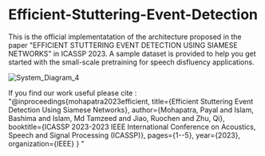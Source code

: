 # Efficient-Stuttering-Event-Detection

This is the official implementatation of the architecture proposed in the paper "EFFICIENT STUTTERING EVENT DETECTION USING SIAMESE NETWORKS" in ICASSP 2023.
A sample dataset is provided to help you get started with the small-scale pretraining for speech disfluency applications.



![System_Diagram_4](https://user-images.githubusercontent.com/31245081/235004627-3b33d356-72af-4504-9300-2ec7c063e095.png)


If you find our work useful please cite :
"@inproceedings{mohapatra2023efficient,
  title={Efficient Stuttering Event Detection Using Siamese Networks},
  author={Mohapatra, Payal and Islam, Bashima and Islam, Md Tamzeed and Jiao, Ruochen and Zhu, Qi},
  booktitle={ICASSP 2023-2023 IEEE International Conference on Acoustics, Speech and Signal Processing (ICASSP)},
  pages={1--5},
  year={2023},
  organization={IEEE}
}
"
